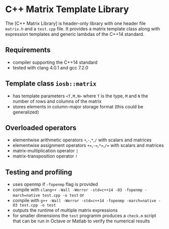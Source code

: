 # C++ Matrix Template Library

The [C++ Matrix Library] is header-only library with one header file `matrix.h` and a `test.cpp` file.
It provides a matrix template class along with expression templates and generic lambdas of the C++14 standard.

## Requirements

- compiler supporting the C++14 standard
- tested with clang 4.0.1 and gcc 7.2.0

## Template class `iosb::matrix`

- has template parameters `<T,M,N>` where `T` is the type, `M` and `N` the number of rows and columns of the matrix
- stores elements in column-major storage format (this could be generalized)


## Overloaded operators

- elementwise arithmetic operators `+`,`-`,`*`,`/` with scalars and matrices
- elementwise assignment operators `+=`,`-=`,`*=`,`/=` with scalars and matrices
- matrix-multiplication operator `|`
- matrix-transposition operator `!`

## Testing and profiling

- uses openmp if `-fopenmp` flag is provided
- compile with `clang++ -Wall -Werror -std=c++14 -O3 -fopenmp -march=native test.cpp -o test` or
- compile with `g++ -Wall -Werror -std=c++14 -fopenmp -march=native -O3 test.cpp -o test`
- outputs the runtime of multiple matrix expressions 
- for smaller dimensions the `test` programm produces a `check.m` script that can be run in Octave or Matlab to verify the numerical results
